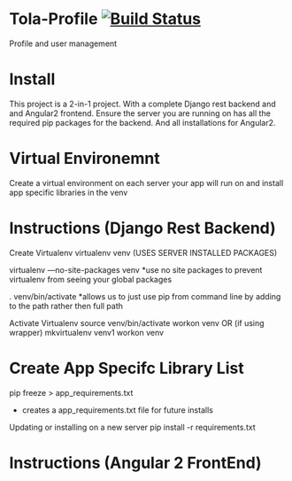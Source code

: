 Tola-Profile [![Build Status](https://travis-ci.org/toladata/TolaProfile.svg?branch=master)](https://travis-ci.org/toladata/TolaProfile)
===
Profile and user management

Install
===
This project is a 2-in-1 project. With a complete Django rest backend and and Angular2 frontend. Ensure the server you are running on has all the required pip packages for the backend. And all installations for Angular2.

Virtual Environemnt
===
Create a virtual environment on each server your app will run on and install
app specific libraries in the venv

Instructions (Django Rest Backend)
====
Create Virtualenv
virtualenv venv  (USES SERVER INSTALLED PACKAGES)

virtualenv —no-site-packages venv
*use no site packages to prevent virtualenv from seeing your global packages

. venv/bin/activate
*allows us to just use pip from command line by adding to the path rather then full path


Activate Virtualenv
source venv/bin/activate
workon venv
OR (if using wrapper)
mkvirtualenv venv1
workon venv

Create App Specifc Library List
===
pip freeze > app_requirements.txt
* creates a app_requirements.txt file for future installs

Updating or installing on a new server
pip install -r requirements.txt

Instructions (Angular 2 FrontEnd)
====
